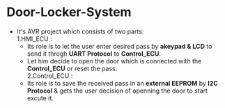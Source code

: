 # Door-Locker-System
* It's AVR project which consists of two parts:                                                                                           
1.HMI_ECU :
  - Its role is to let the user enter desired pass by __akeypad & LCD__ to send it throgh __UART Protocol__ to __Control_ECU__.
  - Let him decide to open the door which is connected with the __Control_ECU__ or reset the pass.                                         
2.Control_ECU :                                                                                                                           
  - Its role is to save the received pass in an __external EEPROM__ by __I2C Protocol__ & gets the user decision of
    openning the door to start excute it.

